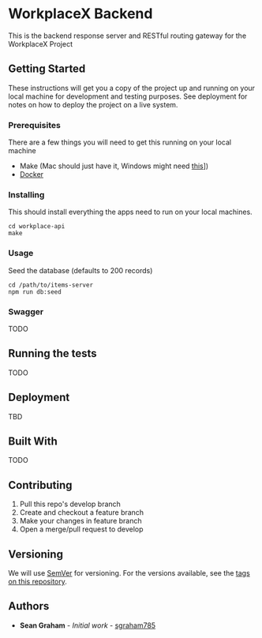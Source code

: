 # WorkplaceX Backend

This is the backend response server and RESTful routing gateway for the WorkplaceX Project

## Getting Started

These instructions will get you a copy of the project up and running on your local machine for development and testing purposes. See deployment for notes on how to deploy the project on a live system.

### Prerequisites

There are a few things you will need to get this running on your local machine

* Make (Mac should just have it, Windows might need [this](http://gnuwin32.sourceforge.net/packages/make.htm)])
* [Docker](https://docs.docker.com/engine/installation/#desktop)

### Installing

This should install everything the apps need to run on your local machines.
```
cd workplace-api
make
```

### Usage

Seed the database (defaults to 200 records)
```
cd /path/to/items-server
npm run db:seed
```

### Swagger

TODO

## Running the tests

TODO

## Deployment

TBD

## Built With

TODO

## Contributing
1. Pull this repo's develop branch
2. Create and checkout a feature branch
3. Make your changes in feature branch
3. Open a merge/pull request to develop

## Versioning

We will use [SemVer](http://semver.org/) for versioning. For the versions available, see the [tags on this repository](#). 

## Authors

* **Sean Graham** - *Initial work* - [sgraham785](https://github.com/sgraham785)

